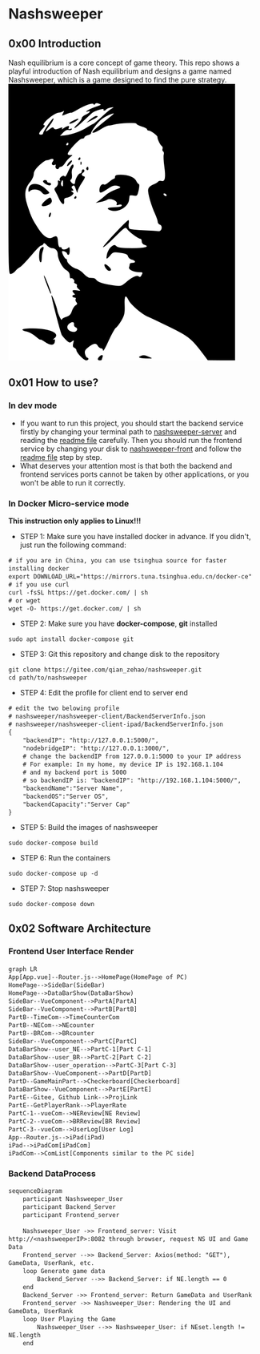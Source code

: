 # Nashsweeper
## 0x00 Introduction
Nash equilibrium is a core concept of game theory. This repo shows a playful introduction of Nash equilibrium and designs a game named Nashsweeper, which is a game designed to find the pure strategy.<br>
![](nashsweeper-front/public/JohnNash.svg)
## 0x01 How to use?
### In dev mode
* If you want to run this project, you should start the backend service firstly by changing your terminal path to [nashsweeper-server](./nashsweeper-server/) and reading the [readme file](nashsweeper-server/README.md) carefully. Then you should run the frontend service by changing your disk to [nashsweeper-front](./nashsweeper-client/) and follow the [readme file](nashsweeper-client/README.md) step by step.
* What deserves your attention most is that both the backend and frontend services ports cannot be taken by other applications, or you won't be able to run it correctly.
### In Docker Micro-service mode
**This instruction only applies to Linux!!!**
* STEP 1: Make sure you have installed docker in advance. If you didn't, just run the following command:
```shell
# if you are in China, you can use tsinghua source for faster installing docker
export DOWNLOAD_URL="https://mirrors.tuna.tsinghua.edu.cn/docker-ce"
# if you use curl
curl -fsSL https://get.docker.com/ | sh
# or wget
wget -O- https://get.docker.com/ | sh
```
* STEP 2: Make sure you have **docker-compose**, **git** installed
```shell
sudo apt install docker-compose git
```
* STEP 3: Git this repository and change disk to the repository
```shell
git clone https://gitee.com/qian_zehao/nashsweeper.git
cd path/to/nashsweeper
```
* STEP 4: Edit the profile for client end to server end
```shell
# edit the two belowing profile 
# nashsweeper/nashsweeper-client/BackendServerInfo.json
# nashsweeper/nashsweeper-client-ipad/BackendServerInfo.json
{
    "backendIP": "http://127.0.0.1:5000/",
    "nodebridgeIP": "http://127.0.0.1:3000/",
    # change the backendIP from 127.0.0.1:5000 to your IP address
    # For example: In my home, my device IP is 192.168.1.104
    # and my backend port is 5000
    # so backendIP is: "backendIP": "http://192.168.1.104:5000/",
    "backendName":"Server Name",
    "backendOS":"Server OS",
    "backendCapacity":"Server Cap"
}
```
* STEP 5: Build the images of nashsweeper
```shell
sudo docker-compose build
```
* STEP 6: Run the containers
```shell
sudo docker-compose up -d
```
* STEP 7: Stop nashsweeper
```shell
sudo docker-compose down
```
## 0x02 Software Architecture
### Frontend User Interface Render
```mermaid
graph LR
App[App.vue]--Router.js-->HomePage(HomePage of PC)
HomePage-->SideBar(SideBar)
HomePage-->DataBarShow(DataBarShow)
SideBar--VueComponent-->PartA[PartA]
SideBar--VueComponent-->PartB[PartB]
PartB--TimeCom-->TimeCounterCom
PartB--NECom-->NEcounter
PartB--BRCom-->BRcounter
SideBar--VueComponent-->PartC[PartC]
DataBarShow--user_NE-->PartC-1[Part C-1]
DataBarShow--user_BR-->PartC-2[Part C-2]
DataBarShow--user_operation-->PartC-3[Part C-3]
DataBarShow--VueComponent-->PartD[PartD]
PartD--GameMainPart-->Checkerboard[Checkerboard]
DataBarShow--VueComponent-->PartE[PartE]
PartE--Gitee, Github Link-->ProjLink
PartE--GetPlayerRank-->PlayerRate
PartC-1--vueCom-->NEReview[NE Review]
PartC-2--vueCom-->BRReview[BR Review]
PartC-3--vueCom-->UserLog[User Log]
App--Router.js-->iPad(iPad)
iPad-->iPadCom[iPadCom]
iPadCom-->ComList[Components similar to the PC side]
```

### Backend DataProcess

```mermaid
sequenceDiagram
    participant Nashsweeper_User
    participant Backend_Server
    participant Frontend_server

    Nashsweeper_User ->> Frontend_server: Visit http://<nashsweeperIP>:8082 through browser, request NS UI and Game Data
    Frontend_server -->> Backend_Server: Axios(method: "GET"), GameData, UserRank, etc.
    loop Generate game data
        Backend_Server -->> Backend_Server: if NE.length == 0
    end
    Backend_Server ->> Frontend_server: Return GameData and UserRank
    Frontend_server ->> Nashsweeper_User: Rendering the UI and GameData, UserRank
    loop User Playing the Game
        Nashsweeper_User -->> Nashsweeper_User: if NEset.length != NE.length
    end
```


